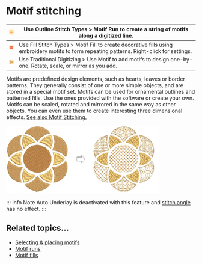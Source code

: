# Motif stitching

| ![MotifRun.png](assets/MotifRun.png)   | Use Outline Stitch Types > Motif Run to create a string of motifs along a digitized line.                                                   |
| -------------------------------------- | ------------------------------------------------------------------------------------------------------------------------------------------- |
| ![MotifFill.png](assets/MotifFill.png) | Use Fill Stitch Types > Motif Fill to create decorative fills using embroidery motifs to form repeating patterns. Right-click for settings. |
| ![UseMotif.png](assets/UseMotif.png)   | Use Traditional Digitizing > Use Motif to add motifs to design one-by-one. Rotate, scale, or mirror as you add.                             |

Motifs are predefined design elements, such as hearts, leaves or border patterns. They generally consist of one or more simple objects, and are stored in a special motif set. Motifs can be used for ornamental outlines and patterned fills. Use the ones provided with the software or create your own. Motifs can be scaled, rotated and mirrored in the same way as other objects. You can even use them to create interesting three dimensional effects. [See also Motif Stitching.](../../Decorative/motifs/Motif_Stitching)

![stitches00113.png](assets/stitches00113.png)

::: info Note
Auto Underlay is deactivated with this feature and [stitch angle](../../glossary/glossary#stitch-angle) has no effect.
:::

## Related topics...

- [Selecting & placing motifs](../../Decorative/motifs/Selecting_placing_motifs)
- [Motif runs](../../Decorative/motifs/Motif_runs)
- [Motif fills](../../Decorative/motifs/Motif_fills)
